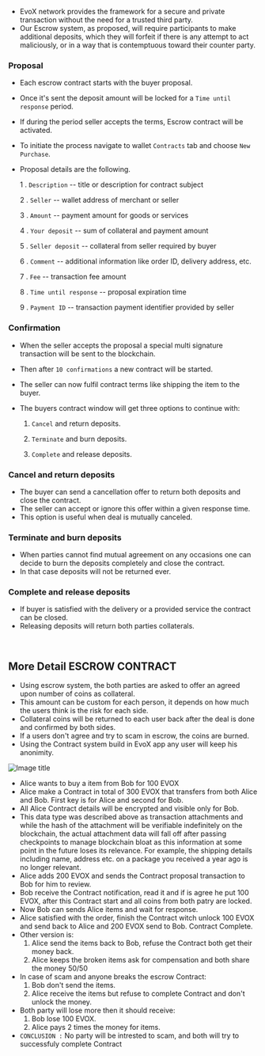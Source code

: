 
* EvoX network provides the framework for a secure and private transaction without the need for a trusted third party.
* Our Escrow system, as proposed, will require participants to make additional deposits, which they will forfeit if there is any attempt to act maliciously, or in a way that is contemptuous toward their counter party. 



### **Proposal**

* Each escrow contract starts with the buyer proposal. 

* Once it's sent the deposit amount will be locked for a `Time until response` period. 

* If during the period seller accepts the terms, Escrow contract will be activated. 

* To initiate the process navigate to wallet `Contracts` tab and choose `New Purchase`. 

* Proposal details are the following.

    1 . `Description` -- title or description for contract subject

    2 . `Seller` -- wallet address of merchant or seller
  
    3 . `Amount` -- payment amount for goods or services
  
    4 . `Your deposit` -- sum of collateral and payment amount
  
    5 . `Seller deposit` -- collateral from seller required by buyer
  
    6 . `Comment` -- additional information like order ID, delivery address, etc.
  
    7 . `Fee` -- transaction fee amount
  
    8 . `Time until response` -- proposal expiration time
  
    9 . `Payment ID` -- transaction payment identifier provided by seller

### **Confirmation**

* When the seller accepts the proposal a special multi signature transaction will be sent to the blockchain.

* Then after `10 confirmations` a new contract will be started.

* The seller can now fulfil contract terms like shipping the item to the buyer.

* The buyers contract window will get three options to continue with: 

    1. `Cancel` and return deposits.
    
    2. `Terminate` and burn deposits. 
    
    3. `Complete` and release deposits.

### **Cancel and return deposits**

* The buyer can send a cancellation offer to return both deposits and close the contract.
* The seller can accept or ignore this offer within a given response time.
* This option is useful when deal is mutually canceled.

### **Terminate and burn deposits**

* When parties cannot find mutual agreement on any occasions one can decide to burn the deposits completely and close the contract.
* In that case deposits will not be returned ever.

### **Complete and release deposits**

* If buyer is satisfied with the delivery or a provided service the contract can be closed. 
* Releasing deposits will return both parties collaterals.

<BR>

## **More Detail ESCROW CONTRACT**

* Using escrow system, the both parties are asked to offer an agreed upon number of coins as collateral.
* This amount can be custom for each person, it depends on how much the users think is the risk for each side.
* Collateral coins will be returned to each user back after the deal is done and confirmed by both sides. 
* If a users don't agree and try to scam in escrow, the coins are burned.
* Using the Contract system build in EvoX app any user will keep his anonimity.

![Image title](/images/p2p-escrow.png) 

* Alice wants to buy a item from Bob for 100 EVOX
* Alice make a Contract in total of 300 EVOX that transfers from both Alice and Bob. First key is for Alice and second for Bob.
* All Alice Contract details will be encrypted and visible only for Bob.
* This data type was described above as transaction attachments and while the hash of the attachment will be verifiable indefinitely on the blockchain, 
the actual attachment data will fall off after passing checkpoints to manage blockchain bloat as this information at some point in the future loses its relevance. 
For example, the shipping details including name, address etc. on a package you received a year ago is no longer relevant.
* Alice adds 200 EVOX and sends the Contract proposal transaction to Bob for him to review.
* Bob receive the Contract notification, read it and if is agree he put 100 EVOX, after this Contract start and all coins from both patry are locked.
* Now Bob can sends Alice items and wait for response.
* Alice satisfied with the order, finish the Contract witch unlock 100 EVOX and send back to Alice and 200 EVOX send to Bob. Contract Complete.
* Other version is:
    1. Alice send the items back to Bob, refuse the Contract both get their money back.
    2. Alice keeps the broken items ask for compensation and both share the money 50/50
* In case of scam and anyone breaks the escrow Contract:
	1. Bob don't send the items.
	2. Alice receive the items but refuse to complete Contract and don't unlock the money.
* Both party will lose more then it should receive:
	1. Bob lose 100 EVOX.
	2. Alice pays 2 times the money for items.
* `CONCLUSION :` No party will be intrested to scam, and both will try to successfuly complete Contract